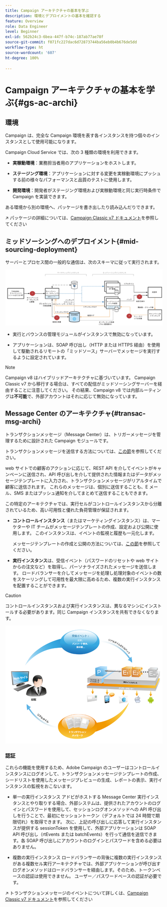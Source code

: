 ```yaml
---
title: Campaign アーキテクチャの基本を学ぶ
description: 環境とデプロイメントの基本を確認する
feature: Overview
role: Data Engineer
level: Beginner
exl-id: 562b24c3-6bea-447f-b74c-187ab77ae78f
source-git-commit: f071fc227dac6d72873744ba56eb0b4b676de5dd
workflow-type: ht
source-wordcount: '607'
ht-degree: 100%

---
```


# Campaign アーキテクチャの基本を学ぶ{#gs-ac-archi}

## 環境

Campaign は、完全な Campaign 環境を表す各インスタンスを持つ個々のインスタンスとして使用可能になります。

Campaign Cloud Service では、次の 3 種類の環境を利用できます。

* **実稼動環境**：業務担当者用のアプリケーションをホストします。

* **ステージング環境**：アプリケーションに対する変更を実稼動環境にプッシュする前の様々なパフォーマンスと品質のテストに使用します。

* **開発環境**：開発者がステージング環境および実稼動環境と同じ実行時条件で Campaign を実装できます。

ある環境から別の環境へ、パッケージを書き出したり読み込んだりできます。

↗️ パッケージの詳細については、[Campaign Classic v7 ドキュメント](https://experienceleague.adobe.com/docs/campaign-classic/using/getting-started/administration-basics/working-with-data-packages.html?lang=ja)を参照してください

## ミッドソーシングへのデプロイメント{#mid-sourcing-deployment}

サーバーとプロセス間の一般的な通信は、次のスキーマに従って実行されます。

![](assets/architecture.png)

* 実行とバウンスの管理モジュールがインスタンスで無効になっています。

* アプリケーションは、SOAP 呼び出し（HTTP または HTTPS 経由）を使用して駆動されるリモートの「ミッドソース」サーバーでメッセージを実行するように設定されています。

>[!NOTE]
>
> Campaign v8 はハイブリッドアーキテクチャに基づいています。 Campaign Classic v7 から移行する場合は、すべての配信がミッドソーシングサーバーを経由することに注意してください。
> その結果、Campaign v8 では内部ルーティングは&#x200B;**不可能**&#x200B;で、外部アカウントはそれに応じて無効になっています。

## Message Center のアーキテクチャ{#transac-msg-archi}

トランザクションメッセージ（Message Center）は、トリガーメッセージを管理するために設計された Campaign モジュールです。

トランザクションメッセージを送信する方法については、[この節](../send/transactional.md)を参照してください。

web サイトでの顧客のアクションに応じて、REST API を介してイベントがキャンペーンに送信され、API 呼び出しを介して提供された情報またはデータがメッセージテンプレートに入力され、トランザクションメッセージがリアルタイムで顧客に送信されます。 これらのメッセージは、個別に送信することも、E メール、SMS またはプッシュ通知を介してまとめて送信することもできます。

この特定のアーキテクチャでは、実行セルがコントロールインスタンスから分離されているため、高い可用性と優れた負荷管理が保証されます。

* **コントロールインスタンス**（またはマーケティングインスタンス）は、マーケターや IT チームがメッセージテンプレートの作成、設定および公開に使用します。 このインスタンスは、イベントの監視と履歴も一元化します。

   メッセージテンプレートの作成と公開の方法については、[この節](../send/transactional.md)を参照してください。

* **実行インスタンス**&#x200B;は、受信イベント（パスワードのリセットや web サイトからの注文など）を取得し、パーソナライズされたメッセージを送信します。 ロードバランサーを介してメッセージを処理し処理対象のイベントの数をスケーリングして可用性を最大限に高めるため、複数の実行インスタンスを配置することができます。

>[!CAUTION]
>
>コントロールインスタンスおよび実行インスタンスは、異なるマシンにインストールする必要があります。同じ Campaign インスタンスを共有できなくなります。

![](assets/messagecenter_diagram.png)

### 認証

これらの機能を使用するため、Adobe Campaign のユーザーはコントロールインスタンスにログオンして、トランザクションメッセージテンプレートの作成、シードリストを使用したメッセージプレビューの生成、レポートの表示、実行インスタンスの監視をおこないます。

* 単一の実行インスタンス
アドビがホストする Message Center 実行インスタンスとやり取りする場合、外部システムは、提供されたアカウントのログインとパスワードを使用して、セッションログオンメソッドへの API 呼び出しを行うことで、最初にセッショントークン（デフォルトでは 24 時間で期限切れ）を取得できます。
次に、上記の呼び出しに応答して実行インスタンスが提供する sessionToken を使用して、外部アプリケーションは SOAP API 呼び出し（rtEvents または batchEvents）を行って通信を送信できます。各 SOAP 呼び出しにアカウントのログインとパスワードを含める必要はありません。

* 複数の実行インスタンス
ロードバランサーの背後に複数の実行インスタンスがある複数セル実行アーキテクチャでは、外部アプリケーションが呼び出すログオンメソッドはロードバランサーを経由します。そのため、トークンベースの認証は使用できません。 ユーザー／パスワードベースの認証が必要です。

↗️ トランザクションメッセージのイベントについて詳しくは、[Campaign Classic v7 ドキュメント](https://experienceleague.adobe.com/docs/campaign-classic/using/transactional-messaging/processing/event-description.html?lang=ja#about-transactional-messaging-datamodel)を参照してください